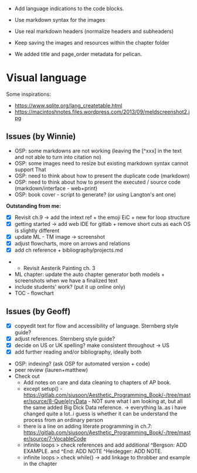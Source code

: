 - Add language indications to the code blocks.
- Use markdown syntax for the images
- Use real markdown headers (normalize headers and subheaders)
- Keep saving the images and resources within the chapter folder

- We added title and page_order metadata for pelican.

# Visual language

Some inspirations:
- <https://www.sqlite.org/lang_createtable.html>
- <https://macintoshnotes.files.wordpress.com/2013/09/meldscreenshot2.jpg>

## Issues (by Winnie)
- OSP: some markdowns are not working (leaving the [^xxx] in the text and not able to turn into citation no)
- OSP: some images need to resize but existing markdown syntax cannot support That
- OSP: need to think about how to present the duplicate code (markdown)
- OSP: need to think about how to present the executed / source code (markdown/interface - web+print)
- OSP: book cover - script to generate? (or using Langton's ant one)

**Outstanding from me:**
- [x] Revisit ch.9 -> add the intext ref + the emoji EiC + new for loop structure
- [x] getting started -> add web IDE for gitlab + remove short cuts as each OS is slightly different
- [x] update ML - TM image -> screenshot
- [x] adjust flowcharts, more on arrows and relations
- [x] add ch reference + bibliography/projects.md
- - Revisit Aesterik Painting ch. 3
- ML chapter: update the auto chapter generator both models + screenshots when we have a finalized text
- include students' work? (put it up online only)
- TOC - flowchart 

## Issues (by Geoff)
- [x] copyedit text for flow and accessibility of language. Sternberg style guide?
- [x] adjust references. Sternberg style guide?
- [x] decide on US or UK spelling? make consistent throughout -> US
- [x] add further reading and/or bibliography, ideally both
- OSP: indexing? (ask OSP for automated version + code)
- peer review (lauren+matthew)
- Check out 
    - Add notes on care and data cleaning to chapters of AP book.
    - except setup() - https://gitlab.com/siusoon/Aesthetic_Programming_Book/-/tree/master/source/8-Que(e)ryData - NOT sure what I am looking at, but all the same added Big Dick Data reference. -> everything la..as i have changed quite a lot..i guess is whether it can be understand the process from an ordinary person
    - there is a line on adding literate programming in ch.7: https://gitlab.com/siusoon/Aesthetic_Programming_Book/-/tree/master/source/7-VocableCode
    - infinite loops > check references and add additional ^Bergson: ADD EXAMPLE. and ^End: ADD NOTE ^Heidegger: ADD NOTE.
    - infinite loops > check while() -> add linkage to throbber and example in the chapter
